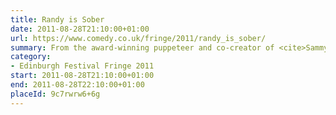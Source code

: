 ```yaml
---
title: Randy is Sober
date: 2011-08-28T21:10:00+01:00
url: https://www.comedy.co.uk/fringe/2011/randy_is_sober/
summary: From the award-winning puppeteer and co-creator of <cite>Sammy J in the Forest of Dreams</cite> comes an all-new comedy show starring Randy, the felt-faced misanthrope. The former alcoholic children’s entertainer is off the booze and on the wagon this summer, looking at the world through the disgruntled eyes of a reformed boozehound. Its puppet stand-up as you’ve never seen it before.
category:
- Edinburgh Festival Fringe 2011
start: 2011-08-28T21:10:00+01:00
end: 2011-08-28T22:10:00+01:00
placeId: 9c7rwrw6+6g
---
```

